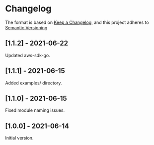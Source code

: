 # Changelog

The format is based on [Keep a Changelog](https://keepachangelog.com/en/1.0.0/),
and this project adheres to [Semantic Versioning](https://semver.org/spec/v2.0.0.html).

## [1.1.2] - 2021-06-22

Updated aws-sdk-go.

## [1.1.1] - 2021-06-15

Added examples/ directory.

## [1.1.0] - 2021-06-15

Fixed module naming issues.

## [1.0.0] - 2021-06-14

Initial version.
